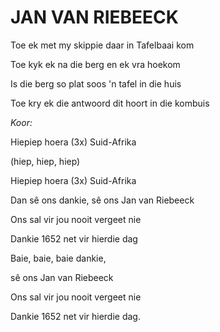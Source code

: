 # JAN VAN RIEBEECK

Toe ek met my skippie daar in Tafelbaai kom

Toe kyk ek na die berg en ek vra hoekom

Is die berg so plat soos 'n tafel in die huis

Toe kry ek die antwoord dit hoort in die kombuis


_Koor:_

Hiepiep hoera (3x) Suid-Afrika

(hiep, hiep, hiep)

Hiepiep hoera (3x) Suid-Afrika


Dan sê ons dankie, sê ons Jan van Riebeeck

Ons sal vir jou nooit vergeet nie

Dankie 1652 net vir hierdie dag

Baie, baie, baie dankie,

sê ons Jan van Riebeeck

Ons sal vir jou nooit vergeet nie

Dankie 1652 net vir hierdie dag.

